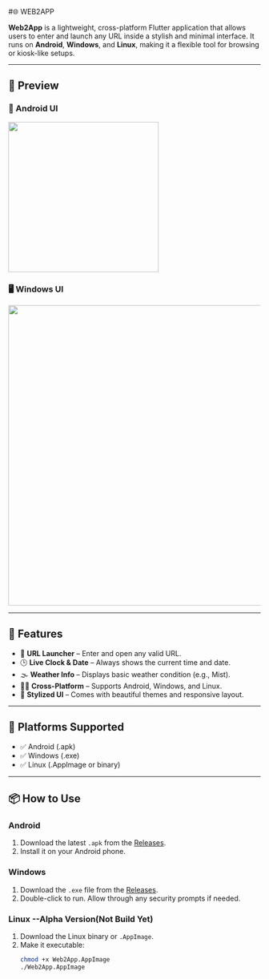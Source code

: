 #🌐 WEB2APP

**Web2App** is a lightweight, cross-platform Flutter application that allows users to enter and launch any URL inside a stylish and minimal interface. It runs on **Android**, **Windows**, and **Linux**, making it a flexible tool for browsing or kiosk-like setups.

---

## 📸 Preview

### 📱 Android UI
<img src="assets/screenshots/web2app_android.jpg" width="300"/>

### 🖥️ Windows UI
<img src="assets/screenshots/web2app_windows.png" width="600"/>

---

## 🚀 Features

- 🔗 **URL Launcher** – Enter and open any valid URL.
- 🕒 **Live Clock & Date** – Always shows the current time and date.
- 🌫 **Weather Info** – Displays basic weather condition (e.g., Mist).
- 🧑‍💻 **Cross-Platform** – Supports Android, Windows, and Linux.
- 🎨 **Stylized UI** – Comes with beautiful themes and responsive layout.

---

## 🧩 Platforms Supported

- ✅ Android (.apk)
- ✅ Windows (.exe)
- ✅ Linux (.AppImage or binary)

---

## 📦 How to Use

### Android
1. Download the latest `.apk` from the [Releases](https://github.com/RIZWAANMS-2006/WEB2APP/releases).
2. Install it on your Android phone.

### Windows
1. Download the `.exe` file from the [Releases](https://github.com/RIZWAANMS-2006/WEB2APP/releases).
2. Double-click to run. Allow through any security prompts if needed.

### Linux --Alpha Version(Not Build Yet)
1. Download the Linux binary or `.AppImage`.
2. Make it executable:
   ```bash
   chmod +x Web2App.AppImage
   ./Web2App.AppImage
